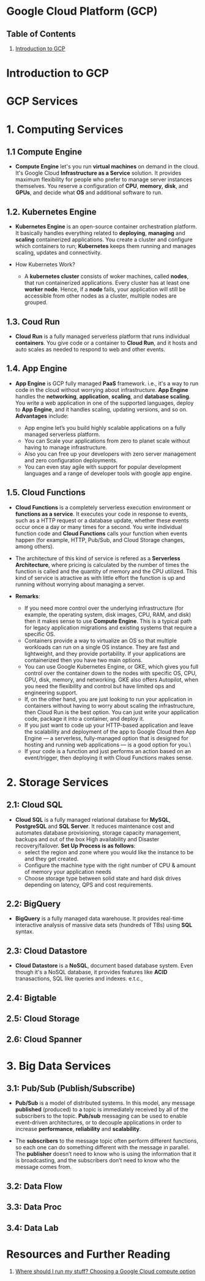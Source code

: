 # Google Cloud Platform (GCP)

## Table of Contents

1. [Introduction to GCP](#Introduction-to-GCP)

# Introduction to GCP

# GCP Services

# 1. Computing Services

## 1.1 Compute Engine

- **Compute Engine** let's you run **virtual machines** on demand in the cloud. It's Google Cloud **Infrastructure as a Service** solution. It provides maximum flexibility for people who prefer to manage server instances themselves. You reserve a configuration of **CPU**, **memory**, **disk**, and **GPUs**, and decide what **OS** and additional software to run.

## 1.2. Kubernetes Engine

- **Kubernetes Engine** is an open-source container orchestration platform. It basically handles everything related to **deploying**, **managing** and **scaling** containerized applications. You create a cluster and configure which containers to run; **Kubernetes** keeps them running and manages scaling, updates and connectivity.

- How Kubernetes Work?
  - A **kubernetes cluster** consists of woker machines, called **nodes**, that run containerized applications. Every cluster has at least one **worker node**. Hence, if a **node** fails, your application will still be accessible from other nodes as a cluster, multiple nodes are grouped.

## 1.3. Coud Run

- **Cloud Run** is a fully managed serverless platform that runs individual **containers**. You give code or a container to **Cloud Run**, and it hosts and auto scales as needed to respond to web and other events.

## 1.4. App Engine

- **App Engine** is GCP fully managed **PaaS** framework. i.e., it's a way to run code in the cloud without worrying about infrastructure.
  **App Engine** handles the **networking**, **application**, **scaling**, and **database scaling**. You write a web application in one of the supported languages, deploy to **App Engine**, and it handles scaling, updating versions, and so on. **Advantages** include:

  - App engine let’s you build highly scalable applications on a fully managed serverless platform.
  - You can Scale your applications from zero to planet scale without having to manage infrastructure.
  - Also you can free up your developers with zero server management and zero configuration deployments.
  - You can even stay agile with support for popular development languages and a range of developer tools with google app engine.

## 1.5. Cloud Functions

- **Cloud Functions** is a completely serverless execution environment or **functions as a service**. It executes your code in response to events, such as a HTTP request or a database update, whether these events occur once a day or many times for a second. You write individual function code and **Cloud Functions** calls your function when events happen (for example, HTTP, Pub/Sub, and Cloud Storage changes, among others).

- The architecture of this kind of service is refered as a **Serverless Architecture**, where pricing is calculated by the number of times the function is called and the quantity of memory and the CPU utilized. This kind of service is atractive as with little effort the function is up and running without worrying about managing a server.

- **Remarks**:
  - If you need more control over the underlying infrastructure (for example, the operating system, disk images, CPU, RAM, and disk) then it makes sense to use **Compute Engine**. This is a typical path for legacy application migrations and existing systems that require a specific OS.
  - Containers provide a way to virtualize an OS so that multiple workloads can run on a single OS instance. They are fast and lightweight, and they provide portability. If your applications are containerized then you have two main options.
  - You can use Google Kubernetes Engine, or GKE, which gives you full control over the container down to the nodes with specific OS, CPU, GPU, disk, memory, and networking. GKE also offers Autopilot, when you need the flexibility and control but have limited ops and engineering support.
  - If, on the other hand, you are just looking to run your application in containers without having to worry about scaling the infrastructure, then Cloud Run is the best option. You can just write your application code, package it into a container, and deploy it.
  - If you just want to code up your HTTP-based application and leave the scalability and deployment of the app to Google Cloud then App Engine — a serverless, fully-managed option that is designed for hosting and running web applications — is a good option for you.\
  - If your code is a function and just performs an action based on an event/trigger, then deploying it with Cloud Functions makes sense.

# 2. Storage Services

## 2.1: Cloud SQL

- **Cloud SQL** is a fully managed relational database for **MySQL**, **PostgreSQL** and **SQL Server**. It reduces maintenance cost and automates database provisioning, storage capacity management, backups and out of the box High availability and Disaster recovery/failover. **Set Up Process is as follows**:
  - select the region and zone where you would like the instance to be and they get created.
  - Configure the machine type with the right number of CPU & amount of memory your application needs
  - Choose storage type between solid state and hard disk drives depending on latency, QPS and cost requirements.

## 2.2: BigQuery

- **BigQuery** is a fully managed data warehouse. It provides real-time interactive analysis of massive data sets (hundreds of TBs) using **SQL** syntax.

## 2.3: Cloud Datastore

- **Cloud Datastore** is a **NoSQL**, document based database system. Even though it's a NoSQL database, it provides features like **ACID** tranasactions, SQL like queries and indexes. e.t.c.,

## 2.4: Bigtable

## 2.5: Cloud Storage

## 2.6: Cloud Spanner

# 3. Big Data Services

## 3.1: Pub/Sub (Publish/Subscribe)

- **Pub/Sub** is a model of distributed systems. In this model, any message **published** (produced) to a topic is immediately received by all of the subscribers to the topic. **Pub/sub** messaging can be used to enable event-driven architectures, or to decouple applications in order to increase **performance**, **reliability** and **scalability**.

- The **subscribers** to the message topic often perform different functions, so each one can do something different with the message in parallel. The **publisher** doesn’t need to know who is using the information that it is broadcasting, and the subscribers don’t need to know who the message comes from.

## 3.2: Data Flow

## 3.3: Data Proc

## 3.4: Data Lab

# Resources and Further Reading

1. [Where should I run my stuff? Choosing a Google Cloud compute option](https://cloud.google.com/blog/topics/developers-practitioners/where-should-i-run-my-stuff-choosing-google-cloud-compute-option?utm_source=linkedin&utm_medium=unpaidsoc&utm_campaign=fy22q4-googlecloud-blog-ease_of_use-in_feed-no-brand-global&utm_content=-&utm_term=-)
